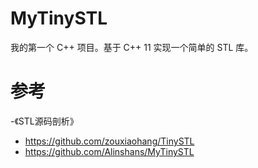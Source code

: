 # MyTinySTL
我的第一个 C++ 项目。基于 C++ 11 实现一个简单的 STL 库。


# 参考
-《STL源码剖析》
- https://github.com/zouxiaohang/TinySTL
- https://github.com/Alinshans/MyTinySTL
